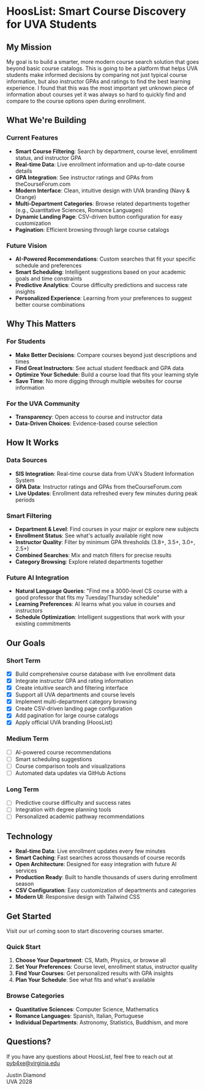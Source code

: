 # HoosList: Smart Course Discovery for UVA Students

## My Mission

My goal is to build a smarter, more modern course search solution that goes beyond basic course catalogs. This is going to be a platform that helps UVA students make informed decisions by comparing not just typical course information, but also instructor GPAs and ratings to find the best learning experience. I found that this was the most important yet unknown piece of information about courses yet it was always so hard to quickly find and compare to the course options open during enrollment. 

## What We're Building

### Current Features
- **Smart Course Filtering**: Search by department, course level, enrollment status, and instructor GPA
- **Real-time Data**: Live enrollment information and up-to-date course details
- **GPA Integration**: See instructor ratings and GPAs from theCourseForum.com
- **Modern Interface**: Clean, intuitive design with UVA branding (Navy & Orange)
- **Multi-Department Categories**: Browse related departments together (e.g., Quantitative Sciences, Romance Languages)
- **Dynamic Landing Page**: CSV-driven button configuration for easy customization
- **Pagination**: Efficient browsing through large course catalogs

### Future Vision
- **AI-Powered Recommendations**: Custom searches that fit your specific schedule and preferences
- **Smart Scheduling**: Intelligent suggestions based on your academic goals and time constraints
- **Predictive Analytics**: Course difficulty predictions and success rate insights
- **Personalized Experience**: Learning from your preferences to suggest better course combinations

## Why This Matters

### For Students
- **Make Better Decisions**: Compare courses beyond just descriptions and times
- **Find Great Instructors**: See actual student feedback and GPA data
- **Optimize Your Schedule**: Build a course load that fits your learning style
- **Save Time**: No more digging through multiple websites for course information

### For the UVA Community
- **Transparency**: Open access to course and instructor data
- **Data-Driven Choices**: Evidence-based course selection

## How It Works

### Data Sources
- **SIS Integration**: Real-time course data from UVA's Student Information System
- **GPA Data**: Instructor ratings and GPAs from theCourseForum.com
- **Live Updates**: Enrollment data refreshed every few minutes during peak periods

### Smart Filtering
- **Department & Level**: Find courses in your major or explore new subjects
- **Enrollment Status**: See what's actually available right now
- **Instructor Quality**: Filter by minimum GPA thresholds (3.8+, 3.5+, 3.0+, 2.5+)
- **Combined Searches**: Mix and match filters for precise results
- **Category Browsing**: Explore related departments together

### Future AI Integration
- **Natural Language Queries**: "Find me a 3000-level CS course with a good professor that fits my Tuesday/Thursday schedule"
- **Learning Preferences**: AI learns what you value in courses and instructors
- **Schedule Optimization**: Intelligent suggestions that work with your existing commitments

## Our Goals

### Short Term
- [x] Build comprehensive course database with live enrollment data
- [x] Integrate instructor GPA and rating information
- [x] Create intuitive search and filtering interface
- [x] Support all UVA departments and course levels
- [x] Implement multi-department category browsing
- [x] Create CSV-driven landing page configuration
- [x] Add pagination for large course catalogs
- [x] Apply official UVA branding (HoosList)

### Medium Term
- [ ] AI-powered course recommendations
- [ ] Smart scheduling suggestions
- [ ] Course comparison tools and visualizations
- [ ] Automated data updates via GitHub Actions

### Long Term
- [ ] Predictive course difficulty and success rates
- [ ] Integration with degree planning tools
- [ ] Personalized academic pathway recommendations

## Technology

- **Real-time Data**: Live enrollment updates every few minutes
- **Smart Caching**: Fast searches across thousands of course records
- **Open Architecture**: Designed for easy integration with future AI services
- **Production Ready**: Built to handle thousands of users during enrollment season
- **CSV Configuration**: Easy customization of departments and categories
- **Modern UI**: Responsive design with Tailwind CSS

## Get Started

Visit our url coming soon to start discovering courses smarter.

### Quick Start
1. **Choose Your Department**: CS, Math, Physics, or browse all
2. **Set Your Preferences**: Course level, enrollment status, instructor quality
3. **Find Your Courses**: Get personalized results with GPA insights
4. **Plan Your Schedule**: See what fits and what's available

### Browse Categories
- **Quantitative Sciences**: Computer Science, Mathematics
- **Romance Languages**: Spanish, Italian, Portuguese
- **Individual Departments**: Astronomy, Statistics, Buddhism, and more

## Questions?

If you have any questions about HoosList, feel free to reach out at pyb4xe@virginia.edu

Justin Diamond  
UVA 2028